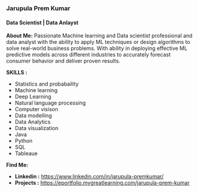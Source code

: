### Jarupula Prem Kumar
#### Data Scientist | Data Anlayst
**About Me:**
Passionate Machine learning and Data scientist professional and data analyst with the ability to apply ML techniques or design algorithms to solve real-world business problems. With ability in deploying effective ML predictive models across different industries to accurately forecast consumer behavior and deliver proven results.

**SKILLS :**</br>
  - Statistics and probabaility
  - Machine learning
  - Deep Learning
  - Natural language processing
  - Computer visison
  - Data modelling
  - Data Analytics
  - Data visualization
  - Java
  - Python
  - SQL
  - Tableaue
  
**Find Me:**</br>
  - <b> Linkedin :</b> https://www.linkedin.com/in/jarupula-premkumar/
  - <b> Projects :</b> https://eportfolio.mygreatlearning.com/jarupula-prem-kumar
  

